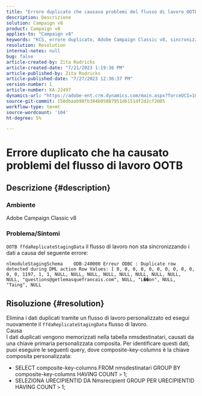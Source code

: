 ```yaml
---
title: "Errore duplicato che causava problemi del flusso di lavoro OOTB"
description: Descrizione
solution: Campaign v8
product: Campaign v8
applies-to: "Campaign v8"
keywords: "KCS, errore duplicato, Adobe Campaign Classic v8, sincronizzazione dati"
resolution: Resolution
internal-notes: null
bug: false
article-created-by: Zita Rodricks
article-created-date: "7/21/2023 1:19:36 PM"
article-published-by: Zita Rodricks
article-published-date: "7/27/2023 12:36:37 PM"
version-number: 1
article-number: KA-22497
dynamics-url: "https://adobe-ent.crm.dynamics.com/main.aspx?forceUCI=1&pagetype=entityrecord&etn=knowledgearticle&id=7bfa0e37-c927-ee11-9966-6045bd0065b6"
source-git-commit: 158dbaab98fb384b05887951d6151df2d2cf2005
workflow-type: tm+mt
source-wordcount: '104'
ht-degree: 5%

---
```


# Errore duplicato che ha causato problemi del flusso di lavoro OOTB

## Descrizione {#description}


### Ambiente

Adobe Campaign Classic v8

### Problema/Sintomi

`OOTB ffdaReplicateStagingData` il flusso di lavoro non sta sincronizzando i dati a causa del seguente errore:

`nlmoduleStagingSchema    ODB-240000 Erreur ODBC : Duplicate row detected during DML action Row Values: [ 0, 0, 0, 0, 0, 0, 0, 0, 0, 0, 0, 0, 1197, 1, 1, NULL, NULL, NULL, NULL, NULL, NULL, NULL, NULL, NULL, "questions@getlemasquefrancais.com", NULL, "L��on", NULL, "Taing", NULL`




## Risoluzione {#resolution}


Elimina i dati duplicati tramite un flusso di lavoro personalizzato ed esegui nuovamente il `ffdaReplicateStagingData` flusso di lavoro.
<br>Causa <br>
I dati duplicati vengono memorizzati nella tabella nmsdestinatari, causati da una chiave primaria personalizzata composita. Per identificare questi dati, puoi eseguire le seguenti query, dove composite-key-columns è la chiave composita personalizzata:

- SELECT composite-key-columns FROM nmsdestinatari GROUP BY composite-key-columns HAVING COUNT `>`  1;
- SELEZIONA URECIPIENTID DA Nmsrecipient GROUP PER URECIPIENTID HAVING COUNT `>`  1;



